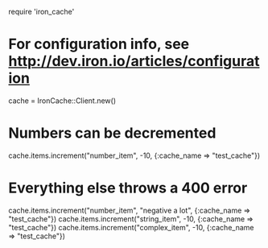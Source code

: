 require 'iron_cache'

# For configuration info, see http://dev.iron.io/articles/configuration
cache = IronCache::Client.new()

# Numbers can be decremented
cache.items.increment("number_item", -10, {:cache_name => "test_cache"})

# Everything else throws a 400 error
cache.items.increment("number_item", "negative a lot", {:cache_name => "test_cache"})
cache.items.increment("string_item", -10, {:cache_name => "test_cache"})
cache.items.increment("complex_item", -10, {:cache_name => "test_cache"})
